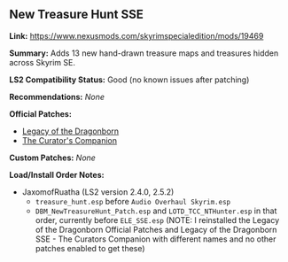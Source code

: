 ## New Treasure Hunt SSE

**Link:** https://www.nexusmods.com/skyrimspecialedition/mods/19469

**Summary:** Adds 13 new hand-drawn treasure maps and treasures hidden across Skyrim SE.

**LS2 Compatibility Status:** Good (no known issues after patching)

**Recommendations:** 
_None_

**Official Patches:**
* [Legacy of the Dragonborn](https://www.nexusmods.com/skyrimspecialedition/mods/30980)
* [The Curator's Companion](https://www.nexusmods.com/skyrimspecialedition/mods/38529)

**Custom Patches:**
_None_

**Load/Install Order Notes:**
* JaxomofRuatha (LS2 version 2.4.0, 2.5.2)
  * `treasure_hunt.esp` before `Audio Overhaul Skyrim.esp`
  * `DBM_NewTreasureHunt_Patch.esp` and `LOTD_TCC_NTHunter.esp` in that order, currently before `ELE_SSE.esp` (NOTE: I reinstalled the Legacy of the Dragonborn Official Patches and Legacy of the Dragonborn SSE - The Curators Companion with different names and no other patches enabled to get these)